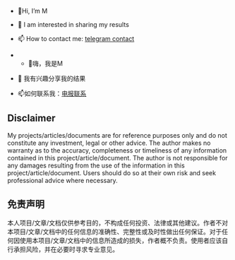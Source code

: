 - 👋Hi, I’m M
- 👀 I am interested in sharing my results
- 📫 How to contact me: [telegram contact](https://t.me/ocuno)

- - 👋嗨，我是M
- 👀 我有兴趣分享我的结果
- 📫如何联系我：[电报联系](https://t.me/ocuno)

## Disclaimer

My projects/articles/documents are for reference purposes only and do not constitute any investment, legal or other advice. The author makes no warranty as to the accuracy, completeness or timeliness of any information contained in this project/article/document. The author is not responsible for any damages resulting from the use of the information in this project/article/document. Users should do so at their own risk and seek professional advice where necessary.

## 免责声明

本人项目/文章/文档仅供参考目的，不构成任何投资、法律或其他建议。作者不对本项目/文章/文档中的任何信息的准确性、完整性或及时性做出任何保证。对于任何因使用本项目/文章/文档中的信息所造成的损失，作者概不负责。使用者应该自行承担风险，并在必要时寻求专业意见。
